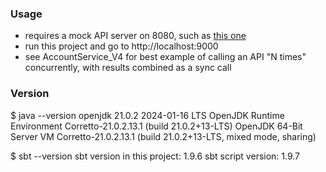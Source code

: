 
### Usage

* requires a mock API server on 8080, such as [this one](https://github.com/codetojoy/simple-server-java)
* run this project and go to http://localhost:9000
* see AccountService_V4 for best example of calling an API "N times" concurrently, with results combined as a sync call

### Version

$ java --version
openjdk 21.0.2 2024-01-16 LTS
OpenJDK Runtime Environment Corretto-21.0.2.13.1 (build 21.0.2+13-LTS)
OpenJDK 64-Bit Server VM Corretto-21.0.2.13.1 (build 21.0.2+13-LTS, mixed mode, sharing)

$ sbt --version
sbt version in this project: 1.9.6
sbt script version: 1.9.7


